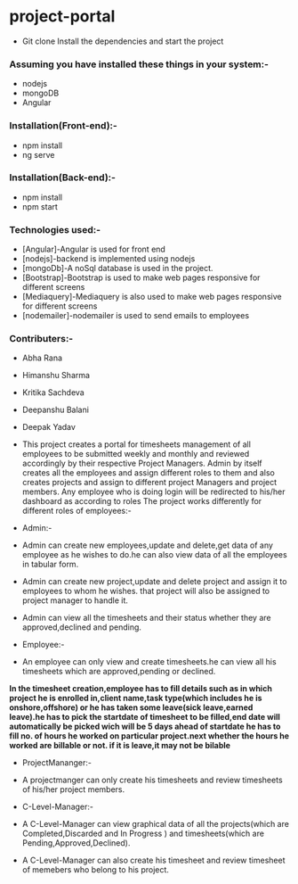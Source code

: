 # project-portal
* Git clone Install the dependencies and start the project
### Assuming you have installed these things in your system:-
   * nodejs
   * mongoDB
   * Angular
 
### Installation(Front-end):-

   * npm install
   * ng serve
### Installation(Back-end):-

   * npm install
   * npm start

### Technologies used:-
   * [Angular]-Angular is used for front end
   * [nodejs]-backend is implemented using nodejs
   * [mongoDb]-A noSql database is used in the project.
   * [Bootstrap]-Bootstrap is used to make web pages responsive for different screens
   * [Mediaquery]-Mediaquery is also used to make web pages responsive for different screens
   * [nodemailer]-nodemailer is used to send emails to employees 
### Contributers:-
   * Abha Rana
   * Himanshu Sharma
   * Kritika Sachdeva
   * Deepanshu Balani
   * Deepak Yadav   
 
* This project creates a portal for timesheets management of all employees to be submitted weekly and monthly and reviewed accordingly by their respective Project Managers.
 Admin by itself creates  all the employees and assign different roles to them and also creates projects and assign to different project Managers and project members.
 Any employee who is doing login will be redirected to his/her dashboard as according to roles
 The project works differently for different roles of employees:-
 
 * Admin:- 
* Admin can create new employees,update and delete,get data of any employee as he wishes to do.he 
   can  also view data of all the employees  in tabular form.
* Admin can create new project,update and delete project and assign it to employees to whom he wishes.
  that project will also be assigned to project manager to handle it.
* Admin can view all the timesheets and their status whether they are approved,declined and pending.

 * Employee:- 
 * An employee can only view and create timesheets.he can view all his timesheets which are 
                approved,pending or declined.

**In the timesheet creation,employee has to fill details such as in which project he is enrolled in,client name,task type(which includes he is onshore,offshore) or he has taken some leave(sick leave,earned leave).he has to pick the startdate of timesheet to be filled,end date will automatically be picked wich will be 5 days ahead of startdate
he has to fill no. of hours he worked on particular project.next whether the hours he worked are billable or not.
if it is leave,it may not be bilable**


* ProjectMananger:- 
* A projectmanger can only create his  timesheets and review timesheets of his/her 
                       project  members.

* C-Level-Manager:- 
* A C-Level-Manager can view graphical data of all the projects(which are Completed,Discarded and 
  In Progress  ) and timesheets(which are Pending,Approved,Declined).
* A C-Level-Manager can also create his timesheet and review timesheet of memebers who belong to 
  his  project.


